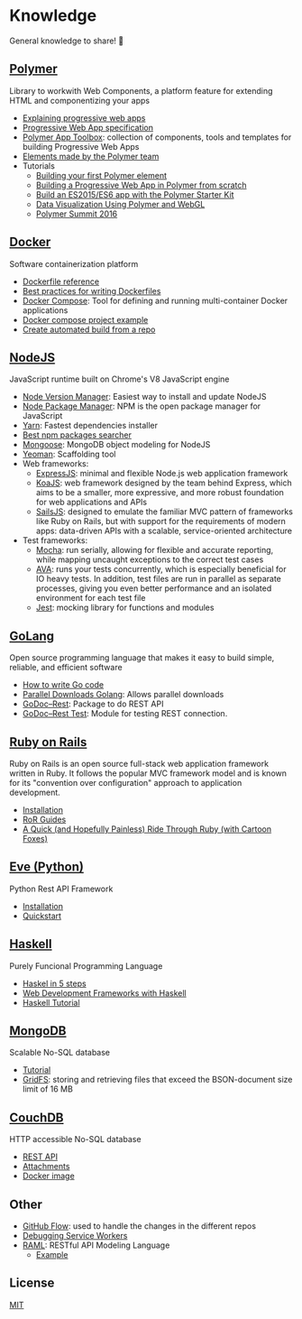 # Knowledge
General knowledge to share! :beers:

## [Polymer](https://www.polymer-project.org/1.0/)
Library to workwith Web Components, a platform feature for extending HTML and componentizing your apps

  - [Explaining progressive web apps](https://www.youtube.com/watch?v=fFF2Yup2dMM)
  - [Progressive Web App specification](https://developers.google.com/web/progressive-web-apps/)
  - [Polymer App Toolbox](https://www.polymer-project.org/1.0/toolbox/): collection of components, tools and templates for building Progressive Web Apps
  - [Elements made by the Polymer team](https://www.webcomponents.org/collection/Polymer/elements)
  - Tutorials
    - [Building your first Polymer element](https://codelabs.developers.google.com/codelabs/polymer-first-elements/index.html?index=..%2F..%2Findex#0)
    - [Building a Progressive Web App in Polymer from scratch](https://codelabs.developers.google.com/codelabs/pwa-from-scratch/index.html?index=..%2F..%2Findex#0)
    - [Build an ES2015/ES6 app with the Polymer Starter Kit](https://codelabs.developers.google.com/codelabs/polymer-es2015/index.html?index=..%2F..%2Findex#0)
    - [Data Visualization Using Polymer and WebGL](https://codelabs.developers.google.com/codelabs/polymer-webgl/index.html?index=..%2F..%2Findex#0)
    - [Polymer Summit 2016](https://codelabs.developers.google.com/polymer-summit-2016)


## [Docker](https://www.docker.com/)
Software containerization platform

  - [Dockerfile reference](https://docs.docker.com/engine/reference/builder/)
  - [Best practices for writing Dockerfiles](https://docs.docker.com/engine/userguide/eng-image/dockerfile_best-practices/)
  - [Docker Compose](https://docs.docker.com/compose/): Tool for defining and running multi-container Docker applications
  - [Docker compose project example](https://github.com/cheminfo/roc-eln-docker)
  - [Create automated build from a repo](https://docs.docker.com/docker-hub/builds/)

## [NodeJS](https://github.com/nodejs/node)
JavaScript runtime built on Chrome's V8 JavaScript engine

  - [Node Version Manager](https://github.com/creationix/nvm): Easiest way to install and update NodeJS
  - [Node Package Manager](https://www.npmjs.com/): NPM is the open package manager for JavaScript
  - [Yarn](https://yarnpkg.com/lang/en/): Fastest dependencies installer
  - [Best npm packages searcher](https://npms.io/)
  - [Mongoose](http://mongoosejs.com/): MongoDB object modeling for NodeJS
  - [Yeoman](http://yeoman.io/): Scaffolding tool
  - Web frameworks:
    - [ExpressJS](http://expressjs.com/): minimal and flexible Node.js web application framework
    - [KoaJS](http://koajs.com/): web framework designed by the team behind Express, which aims to be a smaller, more expressive, and more robust foundation for web applications and APIs
    - [SailsJS](http://sailsjs.com/): designed to emulate the familiar MVC pattern of frameworks like Ruby on Rails, but with support for the requirements of modern apps: data-driven APIs with a scalable, service-oriented architecture
  - Test frameworks:
    - [Mocha](https://mochajs.org/): run serially, allowing for flexible and accurate reporting, while mapping uncaught exceptions to the correct test cases
    - [AVA](https://github.com/avajs/ava): runs your tests concurrently, which is especially beneficial for IO heavy tests. In addition, test files are run in parallel as separate processes, giving you even better performance and an isolated environment for each test file
    - [Jest](https://facebook.github.io/jest/): mocking library for functions and modules

## [GoLang](https://golang.org/)
Open source programming language that makes it easy to build simple, reliable, and efficient software

  - [How to write Go code](https://golang.org/doc/code.html)
  - [Parallel Downloads Golang](https://coderwall.com/p/uz2noa/fast-parallel-downloads-in-golang-with-accept-ranges-and-goroutines): Allows parallel downloads
  - [GoDoc–Rest](https://godoc.org/github.com/ant0ine/go-json-rest/rest): Package to do REST API
  - [GoDoc–Rest Test](https://godoc.org/github.com/ant0ine/go-json-rest/rest/test): Module for testing REST connection.


## [Ruby on Rails](http://rubyonrails.org/)
Ruby on Rails is an open source full-stack web application framework written in Ruby. It follows the popular MVC framework model and is known for its "convention over configuration" approach to application development.

- [Installation](http://installrails.com/)
- [RoR Guides](http://guides.rubyonrails.org/)
- [A Quick (and Hopefully Painless) Ride Through Ruby (with Cartoon Foxes)](http://poignant.guide/book/chapter-3.html)


## [Eve (Python)](http://python-eve.org/)
Python Rest API Framework
  - [Installation](http://python-eve.org/install.html)
  - [Quickstart](http://python-eve.org/quickstart.html)


## [Haskell](https://www.haskell.org/)
Purely Funcional Programming Language

  - [Haskel in 5 steps](https://wiki.haskell.org/Haskell_in_5_steps)
  - [Web Development Frameworks with Haskell](https://wiki.haskell.org/Web/Frameworks)
  - [Haskell Tutorial](https://github.com/UNArqui17i-B/Knowledge/blob/master/Haskell/Haskell.pdf)

## [MongoDB](https://docs.mongodb.com/)
Scalable No-SQL database

  - [Tutorial](https://www.tutorialspoint.com/mongodb/mongodb_tutorial.pdf)
  - [GridFS](https://docs.mongodb.com/manual/core/gridfs/): storing and retrieving files that exceed the BSON-document size limit of 16 MB

## [CouchDB](http://docs.couchdb.org/en/latest/index.html)
HTTP accessible No-SQL database

  - [REST API](http://docs.couchdb.org/en/latest/http-api.html)
  - [Attachments](http://docs.couchdb.org/en/latest/api/document/attachments.html)
  - [Docker image](https://hub.docker.com/_/couchdb/)

## Other
  - [GitHub Flow](https://guides.github.com/introduction/flow/): used to handle the changes in the different repos
  - [Debugging Service Workers](https://codelabs.developers.google.com/codelabs/debugging-service-workers/index.html?index=..%2F..%2Findex#0)
  - [RAML](http://raml.org/): RESTful API Modeling Language
    - [Example](https://github.com/openanalytics/RPooli/blob/master/webapp/src/main/webapp/raml/api_v1.raml)

## License
[MIT](.LICENSE)
